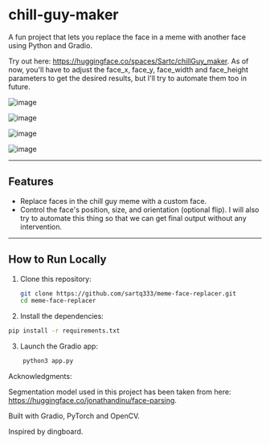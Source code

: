 # chill-guy-maker

A fun project that lets you replace the face in a meme with another face using Python and Gradio.

Try out here: https://huggingface.co/spaces/Sartc/chillGuy_maker.
As of now, you'll have to adjust the face_x, face_y, face_width and face_height parameters to get the desired results, but I'll try to automate them too in future. 

![image](https://github.com/user-attachments/assets/638ce7ed-3829-43c4-8195-e5d0666bfadc)

![image](https://github.com/user-attachments/assets/0e69ab8a-06a2-4620-8112-efe8e7c3a507)


![image](https://github.com/user-attachments/assets/4cacd0c2-ee81-4f5e-b6e0-74301958b1f6)

![image](https://github.com/user-attachments/assets/21115774-4735-4583-ae4f-779d6c66a205)



---

## Features

- Replace faces in the chill guy meme with a custom face.
- Control the face's position, size, and orientation (optional flip). I will also try to automate this thing so that we can get final output without any intervention.

---

## How to Run Locally

1. Clone this repository:
   ```bash
   git clone https://github.com/sartq333/meme-face-replacer.git
   cd meme-face-replacer
   ```
2. Install the dependencies:
```bash
pip install -r requirements.txt
```
3. Launch the Gradio app:
```bash
    python3 app.py
```

Acknowledgments:

   Segmentation model used in this project has been taken from here: https://huggingface.co/jonathandinu/face-parsing.

   Built with Gradio, PyTorch and OpenCV.
   
   Inspired by dingboard.
